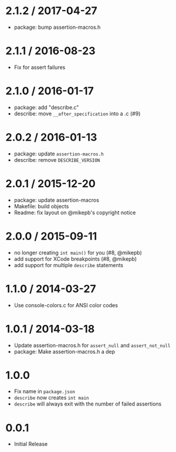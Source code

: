 
2.1.2 / 2017-04-27
==================

  * package: bump assertion-macros.h

2.1.1 / 2016-08-23
==================

  * Fix for assert failures

2.1.0 / 2016-01-17
==================

  * package: add "describe.c"
  * describe: move `__after_specification` into a .c (#9)

2.0.2 / 2016-01-13
==================

  * package: update `assertion-macros.h`
  * describe: remove `DESCRIBE_VERSION`

2.0.1 / 2015-12-20
==================

  * package: update assertion-macros
  * Makefile: build objects
  * Readme: fix layout on @mikepb's copyright notice

2.0.0 / 2015-09-11
==================

  * no longer creating `int main()` for you (#8, @mikepb)
  * add support for XCode breakpoints (#8, @mikepb)
  * add support for multiple `describe` statements

1.1.0 / 2014-03-27
==================

 * Use console-colors.c for ANSI color codes

1.0.1 / 2014-03-18
==================

 * Update assertion-macros.h for `assert_null` and `assert_not_null`
 * package: Make assertion-macros.h a dep

# 1.0.0

  * Fix name in `package.json`
  * `describe` now creates `int main`
  * `describe` will always exit with the number of failed assertions

# 0.0.1

  * Initial Release
